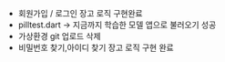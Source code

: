 - 회원가입 / 로그인 장고 로직 구현완료
- pilltest.dart → 지금까지 학습한 모델 앱으로 불러오기 성공
- 가상환경 git 업로드 삭제
- 비밀번호 찾기,아이디 찾기 장고 로직 구현 완료
